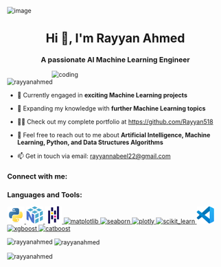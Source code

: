 ![image](https://github.com/user-attachments/assets/e0776aa6-91f9-41c3-bbf1-792b6d0250bb)


<h1 align="center">Hi 👋, I'm Rayyan Ahmed</h1>
<h3 align="center">A passionate AI Machine Learning Engineer</h3>

<img align="right" alt="coding" width="400" src="https://raw.githubusercontent.com/samarjit-sahoo/samarjit-sahoo/main/assets/coding.gif">


<p align="left"> <img src="https://komarev.com/ghpvc/?username=rayyanahmed&label=Profile%20views&color=0e75b6&style=flat" alt="rayyanahmed" /> </p>

- 🔭 Currently engaged in **exciting Machine Learning projects**

- 🌱 Expanding my knowledge with **further Machine Learning topics**

- 👨‍💻 Check out my complete portfolio at https://github.com/Rayyan518

- 💬 Feel free to reach out to me about **Artificial Intelligence, Machine Learning, Python, and Data Structures Algorithms**

- 📫 Get in touch via email: rayyannabeel22@gmail.com


<h3 align="left">Connect with me:</h3>
<p align="left">
</p>

<h3 align="left">Languages and Tools:</h3>
<p align="left">
  <a href="https://www.python.org" target="_blank" rel="noreferrer">
    <img src="https://raw.githubusercontent.com/devicons/devicon/master/icons/python/python-original.svg" alt="python" width="40" height="40"/>
  </a>
  <a href="https://numpy.org/" target="_blank" rel="noreferrer">
    <img src="https://raw.githubusercontent.com/devicons/devicon/master/icons/numpy/numpy-original.svg" alt="numpy" width="40" height="40"/>
  </a>
  <a href="https://pandas.pydata.org/" target="_blank" rel="noreferrer">
    <img src="https://raw.githubusercontent.com/devicons/devicon/2ae2a900d2f041da66e950e4d48052658d850630/icons/pandas/pandas-original.svg" alt="pandas" width="40" height="40"/>
  </a>
  <a href="https://matplotlib.org/" target="_blank" rel="noreferrer">
    <img src="https://matplotlib.org/_static/images/logo2.svg" alt="matplotlib" width="40" height="40"/>
  </a>
  <a href="https://seaborn.pydata.org/" target="_blank" rel="noreferrer">
    <img src="https://seaborn.pydata.org/_images/logo-mark-lightbg.svg" alt="seaborn" width="40" height="40"/>
  </a>
  <a href="https://plotly.com/" target="_blank" rel="noreferrer">
    <img src="https://images.plot.ly/logo/new-branding/plotly-logomark.png" alt="plotly" width="40" height="40"/>
  </a>
  <a href="https://scikit-learn.org/" target="_blank" rel="noreferrer">
    <img src="https://upload.wikimedia.org/wikipedia/commons/0/05/Scikit_learn_logo_small.svg" alt="scikit_learn" width="40" height="40"/>
  </a>
  <a href="https://code.visualstudio.com/" target="_blank" rel="noreferrer">
    <img src="https://raw.githubusercontent.com/devicons/devicon/master/icons/vscode/vscode-original.svg" alt="vscode" width="40" height="40"/>
  </a>
  <a href="https://xgboost.ai/" target="_blank" rel="noreferrer">
    <img src="https://upload.wikimedia.org/wikipedia/commons/a/a3/XGBoost_logo.png" alt="xgboost" width="40" height="40"/>
  </a>
  <a href="https://catboost.ai/" target="_blank" rel="noreferrer">
    <img src="https://catboost.ai/docs/concepts/images/logo.svg" alt="catboost" width="40" height="40"/>
  </a>



</p>



<p><img align="left" src="https://github-readme-stats.vercel.app/api/top-langs?username=rayyanahmed&show_icons=true&locale=en&layout=compact" alt="rayyanahmed" /></p>

<p>&nbsp;<img align="center" src="https://github-readme-stats.vercel.app/api?username=rayyanahmed&show_icons=true&locale=en" alt="rayyanahmed" /></p>

<p><img align="center" src="https://github-readme-streak-stats.herokuapp.com/?user=rayyanahmed&" alt="rayyanahmed" /></p>
